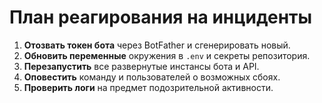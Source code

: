 <!-- Назначение файла: план реагирования на утечку токена и другие инциденты. -->

# План реагирования на инциденты

1. **Отозвать токен бота** через BotFather и сгенерировать новый.
2. **Обновить переменные** окружения в `.env` и секреты репозитория.
3. **Перезапустить** все развернутые инстансы бота и API.
4. **Оповестить** команду и пользователей о возможных сбоях.
5. **Проверить логи** на предмет подозрительной активности.
